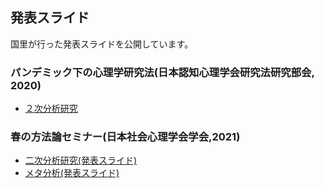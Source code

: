 ## 発表スライド

国里が行った発表スライドを公開しています。

### パンデミック下の心理学研究法(日本認知心理学会研究法研究部会, 2020)

- [２次分析研究](secondary_analysis/secondary_analysis.html)

### 春の方法論セミナー(日本社会心理学会学会,2021)

- [二次分析研究(発表スライド)](spring_seminar_JSSP_2021/secondary_analysis/slide.html)
- [メタ分析(発表スライド)](spring_seminar_JSSP_2021/meta_analysis/slide.html)